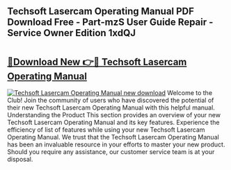 ## Techsoft Lasercam Operating Manual PDF Download Free - Part-mzS User Guide Repair - Service Owner Edition 1xdQJ

# <h2><a href="http://bc61980.oget.top/?id=Techsoft+Lasercam+Operating+Manual">🔗Download New 👉🔴 Techsoft Lasercam Operating Manual</a></h2>

[![Techsoft Lasercam Operating Manual new download](https://i.imgur.com/5g1atiW.png)](http://bc61980.oget.top/?id=Techsoft+Lasercam+Operating+Manual)
Welcome to the Club! Join the community of users who have discovered the potential of their new Techsoft Lasercam Operating Manual with this helpful manual. Understanding the Product This section provides an overview of your new Techsoft Lasercam Operating Manual and its key features. Experience the efficiency of list of features while using your new Techsoft Lasercam Operating Manual. We trust that the Techsoft Lasercam Operating Manual has been an invaluable resource in your efforts to master your new product. Should you require any assistance, our customer service team is at your disposal.
